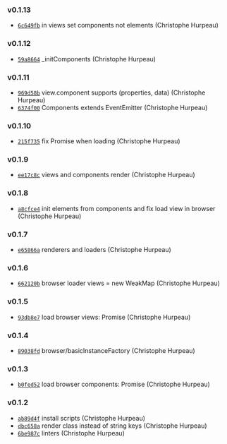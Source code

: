 ### v0.1.13

- [`6c649fb`](https://github.com/git://github.com/turacojs/render.git/commit/6c649fbc83d0c206f9e221c9cedfef2ff3b48bc2) in views set components not elements (Christophe Hurpeau)

### v0.1.12

- [`59a8664`](https://github.com/git://github.com/turacojs/render.git/commit/59a8664231707c9f4e762a3ec3a9c7276cae8371) _initComponents (Christophe Hurpeau)

### v0.1.11

- [`969d58b`](https://github.com/git://github.com/turacojs/render.git/commit/969d58b659a1cc2a442fbb875deb97517ce3172c) view.component supports (properties, data) (Christophe Hurpeau)
- [`6374f00`](https://github.com/git://github.com/turacojs/render.git/commit/6374f005d6762841f94a2558394124b4a4ba1cdf) Components extends EventEmitter (Christophe Hurpeau)

### v0.1.10

- [`215f735`](https://github.com/git://github.com/turacojs/render.git/commit/215f735d1c1a8ea811ddfb5d116ef27a7b47e0ff) fix Promise when loading (Christophe Hurpeau)

### v0.1.9

- [`ee17c8c`](https://github.com/git://github.com/turacojs/render.git/commit/ee17c8cff70bce63e5701191465cfd987bc0b704) views and components render (Christophe Hurpeau)

### v0.1.8

- [`a8cfce4`](https://github.com/git://github.com/turacojs/render.git/commit/a8cfce487cdcc2d455abd63cb80724e167caa2bc) init elements from components and fix load view in browser (Christophe Hurpeau)

### v0.1.7

- [`e65866a`](https://github.com/git://github.com/turacojs/render.git/commit/e65866a9dafe1b0b7e6f64ccd9e0c4ff10ff766b) renderers and loaders (Christophe Hurpeau)

### v0.1.6

- [`662120b`](https://github.com/git://github.com/turacojs/render.git/commit/662120b5629c7e72df62cfa43e4d6150f87e7cfc) browser loader views = new WeakMap (Christophe Hurpeau)

### v0.1.5

- [`93db8e7`](https://github.com/git://github.com/turacojs/render.git/commit/93db8e745099cfa9c0df87b09690676cfb3c9f9b) load browser views: Promise (Christophe Hurpeau)

### v0.1.4

- [`89038fd`](https://github.com/git://github.com/turacojs/render.git/commit/89038fd0c1085248263abc45b9a2daa101e7d06b) browser/basicInstanceFactory (Christophe Hurpeau)

### v0.1.3

- [`b0fed52`](https://github.com/git://github.com/turacojs/render.git/commit/b0fed5219be34eacb93941b31431bc8db79df03a) load browser components: Promise (Christophe Hurpeau)

### v0.1.2

- [`ab89d4f`](https://github.com/git://github.com/turacojs/render.git/commit/ab89d4f8eb5731385f73d80cc8aa86dde82da527) install scripts (Christophe Hurpeau)
- [`dbc658a`](https://github.com/git://github.com/turacojs/render.git/commit/dbc658ae455ea2d1f708fef0f89dd6b5931d1ac4) render class instead of string keys (Christophe Hurpeau)
- [`6be987c`](https://github.com/git://github.com/turacojs/render.git/commit/6be987c13204e308561fa162b22503d4bfc56d83) linters (Christophe Hurpeau)

